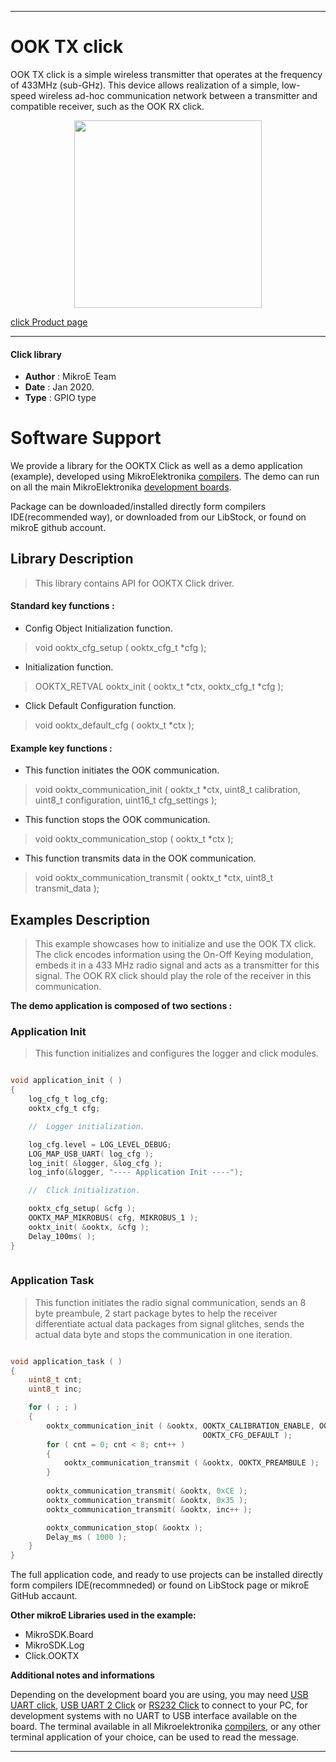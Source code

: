 
---
# OOK TX click

OOK TX click is a simple wireless transmitter that operates at the frequency of 433MHz (sub-GHz). This device allows realization of a simple, low-speed wireless ad-hoc communication network between a transmitter and compatible receiver, such as the OOK RX click.

<p align="center">
  <img src="https://download.mikroe.com/images/click_for_ide/ooktx_click.png" height=300px>
</p>

[click Product page](<https://www.mikroe.com/ook-tx-click>)

---

#### Click library 

- **Author**        : MikroE Team
- **Date**          : Jan 2020.
- **Type**          : GPIO type

# Software Support

We provide a library for the OOKTX Click 
as well as a demo application (example), developed using MikroElektronika 
[compilers](https://shop.mikroe.com/compilers). 
The demo can run on all the main MikroElektronika [development boards](https://shop.mikroe.com/development-boards).

Package can be downloaded/installed directly form compilers IDE(recommended way), or downloaded from our LibStock, or found on mikroE github account. 

## Library Description

> This library contains API for OOKTX Click driver.

#### Standard key functions :

- Config Object Initialization function.
> void ooktx_cfg_setup ( ooktx_cfg_t *cfg ); 
 
- Initialization function.
> OOKTX_RETVAL ooktx_init ( ooktx_t *ctx, ooktx_cfg_t *cfg );

- Click Default Configuration function.
> void ooktx_default_cfg ( ooktx_t *ctx );


#### Example key functions :

- This function initiates the OOK communication.
> void ooktx_communication_init ( ooktx_t *ctx, uint8_t calibration, 
                                  uint8_t configuration, uint16_t cfg_settings );
 
- This function stops the OOK communication.
> void ooktx_communication_stop ( ooktx_t *ctx );

- This function transmits data in the OOK communication.
> void ooktx_communication_transmit ( ooktx_t *ctx, uint8_t transmit_data );

## Examples Description

> This example showcases how to initialize and use the OOK TX click. The click encodes information
  using the On-Off Keying modulation, embeds it in a 433 MHz radio signal and acts as a transmitter
  for this signal. The OOK RX click should play the role of the receiver in this communication.

**The demo application is composed of two sections :**

### Application Init 

> This function initializes and configures the logger and click modules. 

```c

void application_init ( )
{
    log_cfg_t log_cfg;
    ooktx_cfg_t cfg;

    //  Logger initialization.

    log_cfg.level = LOG_LEVEL_DEBUG;
    LOG_MAP_USB_UART( log_cfg );
    log_init( &logger, &log_cfg );
    log_info(&logger, "---- Application Init ----");

    //  Click initialization.

    ooktx_cfg_setup( &cfg );
    OOKTX_MAP_MIKROBUS( cfg, MIKROBUS_1 );
    ooktx_init( &ooktx, &cfg );
    Delay_100ms( ); 
}
  
```

### Application Task

> This function initiates the radio signal communication, sends an 8 byte preambule, 2 start
  package bytes to help the receiver differentiate actual data packages from signal glitches,
  sends the actual data byte and stops the communication in one iteration.

```c

void application_task ( )
{
    uint8_t cnt;
    uint8_t inc;

    for ( ; ; )
    {
        ooktx_communication_init ( &ooktx, OOKTX_CALIBRATION_ENABLE, OOKTX_CONFIGURATION_ENABLE,
                                           OOKTX_CFG_DEFAULT );
        for ( cnt = 0; cnt < 8; cnt++ )
        {
            ooktx_communication_transmit ( &ooktx, OOKTX_PREAMBULE );
        }
        
        ooktx_communication_transmit( &ooktx, 0xCE );
        ooktx_communication_transmit( &ooktx, 0x35 );
        ooktx_communication_transmit( &ooktx, inc++ );

        ooktx_communication_stop( &ooktx );
        Delay_ms ( 1000 );
    }
} 

```

The full application code, and ready to use projects can be  installed directly form compilers IDE(recommneded) or found on LibStock page or mikroE GitHub accaunt.

**Other mikroE Libraries used in the example:** 

- MikroSDK.Board
- MikroSDK.Log
- Click.OOKTX

**Additional notes and informations**

Depending on the development board you are using, you may need 
[USB UART click](https://shop.mikroe.com/usb-uart-click), 
[USB UART 2 Click](https://shop.mikroe.com/usb-uart-2-click) or 
[RS232 Click](https://shop.mikroe.com/rs232-click) to connect to your PC, for 
development systems with no UART to USB interface available on the board. The 
terminal available in all Mikroelektronika 
[compilers](https://shop.mikroe.com/compilers), or any other terminal application 
of your choice, can be used to read the message.

---
